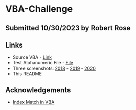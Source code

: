 # VBA-Challenge
## Submitted 10/30/2023 by Robert Rose



## Links

* Source VBA - [Link](https://github.com/robertrose85/VBA-Challenge/blob/main/VBA-Challenge.bas)
* Test Alphanumeric File - [File](https://github.com/robertrose85/VBA-Challenge/blob/main/alphabetical_testing.xlsm)
* Three screenshots: [2018](https://github.com/robertrose85/VBA-Challenge/blob/main/VBA-Challenge_Screen_2018.JPG) - [2019](https://github.com/robertrose85/VBA-Challenge/blob/main/VBA-Challenge_Screen_2019.JPG) - [2020](https://github.com/robertrose85/VBA-Challenge/blob/main/VBA-Challenge_Screen_2020.jpg)
* This README
## Acknowledgements

 - [Index Match in VBA](https://www.wallstreetmojo.com/vba-max/)


